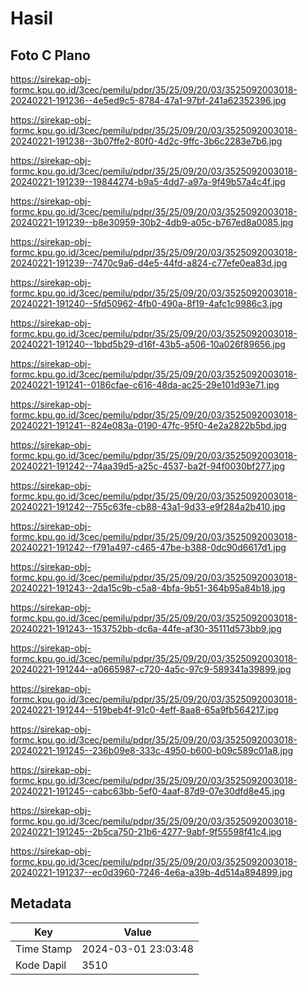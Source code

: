 # Hasil

## Foto C Plano

https://sirekap-obj-formc.kpu.go.id/3cec/pemilu/pdpr/35/25/09/20/03/3525092003018-20240221-191236--4e5ed9c5-8784-47a1-97bf-241a62352396.jpg

https://sirekap-obj-formc.kpu.go.id/3cec/pemilu/pdpr/35/25/09/20/03/3525092003018-20240221-191238--3b07ffe2-80f0-4d2c-9ffc-3b6c2283e7b6.jpg

https://sirekap-obj-formc.kpu.go.id/3cec/pemilu/pdpr/35/25/09/20/03/3525092003018-20240221-191239--19844274-b9a5-4dd7-a97a-9f49b57a4c4f.jpg

https://sirekap-obj-formc.kpu.go.id/3cec/pemilu/pdpr/35/25/09/20/03/3525092003018-20240221-191239--b8e30959-30b2-4db9-a05c-b767ed8a0085.jpg

https://sirekap-obj-formc.kpu.go.id/3cec/pemilu/pdpr/35/25/09/20/03/3525092003018-20240221-191239--7470c9a6-d4e5-44fd-a824-c77efe0ea83d.jpg

https://sirekap-obj-formc.kpu.go.id/3cec/pemilu/pdpr/35/25/09/20/03/3525092003018-20240221-191240--5fd50962-4fb0-490a-8f19-4afc1c9986c3.jpg

https://sirekap-obj-formc.kpu.go.id/3cec/pemilu/pdpr/35/25/09/20/03/3525092003018-20240221-191240--1bbd5b29-d16f-43b5-a506-10a026f89656.jpg

https://sirekap-obj-formc.kpu.go.id/3cec/pemilu/pdpr/35/25/09/20/03/3525092003018-20240221-191241--0186cfae-c616-48da-ac25-29e101d93e71.jpg

https://sirekap-obj-formc.kpu.go.id/3cec/pemilu/pdpr/35/25/09/20/03/3525092003018-20240221-191241--824e083a-0190-47fc-95f0-4e2a2822b5bd.jpg

https://sirekap-obj-formc.kpu.go.id/3cec/pemilu/pdpr/35/25/09/20/03/3525092003018-20240221-191242--74aa39d5-a25c-4537-ba2f-94f0030bf277.jpg

https://sirekap-obj-formc.kpu.go.id/3cec/pemilu/pdpr/35/25/09/20/03/3525092003018-20240221-191242--755c63fe-cb88-43a1-9d33-e9f284a2b410.jpg

https://sirekap-obj-formc.kpu.go.id/3cec/pemilu/pdpr/35/25/09/20/03/3525092003018-20240221-191242--f791a497-c465-47be-b388-0dc90d6617d1.jpg

https://sirekap-obj-formc.kpu.go.id/3cec/pemilu/pdpr/35/25/09/20/03/3525092003018-20240221-191243--2da15c9b-c5a8-4bfa-9b51-364b95a84b18.jpg

https://sirekap-obj-formc.kpu.go.id/3cec/pemilu/pdpr/35/25/09/20/03/3525092003018-20240221-191243--153752bb-dc6a-44fe-af30-35111d573bb9.jpg

https://sirekap-obj-formc.kpu.go.id/3cec/pemilu/pdpr/35/25/09/20/03/3525092003018-20240221-191244--a0665987-c720-4a5c-97c9-589341a39899.jpg

https://sirekap-obj-formc.kpu.go.id/3cec/pemilu/pdpr/35/25/09/20/03/3525092003018-20240221-191244--519beb4f-91c0-4eff-8aa8-65a9fb564217.jpg

https://sirekap-obj-formc.kpu.go.id/3cec/pemilu/pdpr/35/25/09/20/03/3525092003018-20240221-191245--236b09e8-333c-4950-b600-b09c589c01a8.jpg

https://sirekap-obj-formc.kpu.go.id/3cec/pemilu/pdpr/35/25/09/20/03/3525092003018-20240221-191245--cabc63bb-5ef0-4aaf-87d9-07e30dfd8e45.jpg

https://sirekap-obj-formc.kpu.go.id/3cec/pemilu/pdpr/35/25/09/20/03/3525092003018-20240221-191245--2b5ca750-21b6-4277-9abf-9f55598f41c4.jpg

https://sirekap-obj-formc.kpu.go.id/3cec/pemilu/pdpr/35/25/09/20/03/3525092003018-20240221-191237--ec0d3960-7246-4e6a-a39b-4d514a894899.jpg


## Metadata

| Key        | Value               |
| ---------- | ------------------- |
| Time Stamp | 2024-03-01 23:03:48 |
| Kode Dapil | 3510                |



